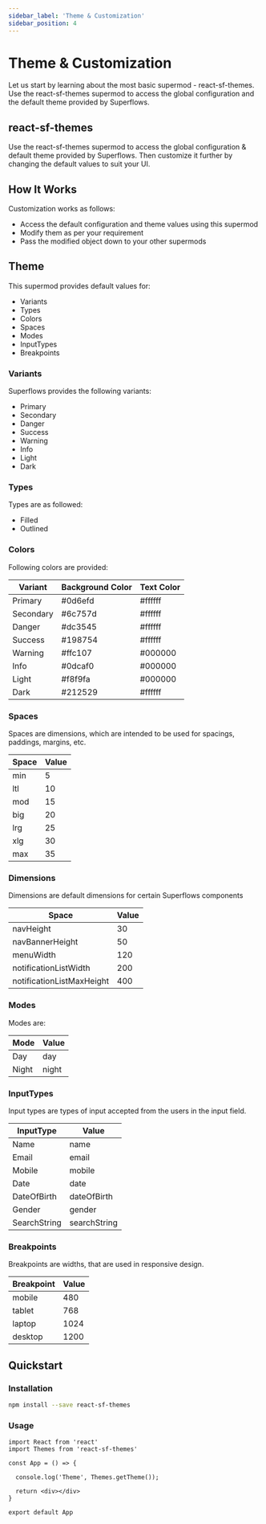 ```yaml
---
sidebar_label: 'Theme & Customization'
sidebar_position: 4
---
```


# Theme & Customization

Let us start by learning about the most basic supermod - react-sf-themes. Use the react-sf-themes supermod to access the global configuration and the default theme provided by Superflows.

## react-sf-themes

Use the react-sf-themes supermod to access the global configuration & default theme provided by Superflows. Then customize it further by changing the default values to suit your UI. 

## How It Works

Customization works as follows:
- Access the default configuration and theme values using this supermod
- Modify them as per your requirement
- Pass the modified object down to your other supermods

## Theme

This supermod provides default values for:
- Variants
- Types
- Colors
- Spaces
- Modes
- InputTypes
- Breakpoints

### Variants

Superflows provides the following variants: 
- Primary
- Secondary
- Danger
- Success
- Warning
- Info
- Light
- Dark

### Types

Types are as followed:
- Filled
- Outlined

### Colors

Following colors are provided:

| Variant      | Background Color  | Text Color         |
|--------------|-------------------|--------------------|
| Primary      | #0d6efd           | #ffffff            |
| Secondary    | #6c757d           | #ffffff            |
| Danger       | #dc3545           | #ffffff            |
| Success      | #198754           | #ffffff            |
| Warning      | #ffc107           | #000000            |
| Info         | #0dcaf0           | #000000            |
| Light        | #f8f9fa           | #000000            |
| Dark         | #212529           | #ffffff            |

### Spaces

Spaces are dimensions, which are intended to be used for spacings, paddings, margins, etc.

| Space      | Value  
|------------|-------------------
| min        | 5
| ltl        | 10
| mod        | 15
| big        | 20
| lrg        | 25
| xlg        | 30
| max        | 35

### Dimensions

Dimensions are default dimensions for certain Superflows components

| Space                           | Value  
|---------------------------------|-------------------
| navHeight                       | 30
| navBannerHeight                 | 50
| menuWidth                       | 120
| notificationListWidth           | 200
| notificationListMaxHeight       | 400

### Modes

Modes are:

| Mode       | Value  
|------------|-------------------
| Day        | day
| Night      | night

### InputTypes

Input types are types of input accepted from the users in the input field.

| InputType       | Value  
|-----------------|-------------------
| Name            | name
| Email           | email
| Mobile          | mobile
| Date            | date
| DateOfBirth     | dateOfBirth
| Gender          | gender
| SearchString    | searchString

### Breakpoints

Breakpoints are widths, that are used in responsive design.

| Breakpoint      | Value  
|-----------------|-------------------
| mobile          | 480
| tablet          | 768
| laptop          | 1024
| desktop         | 1200

## Quickstart

### Installation

```bash
npm install --save react-sf-themes
```

### Usage

```tsx
import React from 'react'
import Themes from 'react-sf-themes'

const App = () => {

  console.log('Theme', Themes.getTheme());

  return <div></div>
}

export default App

```